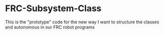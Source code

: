 FRC-Subsystem-Class
===================

This is the "prototype" code for the new way I want to structure the classes and autonomous in our FRC robot programs
